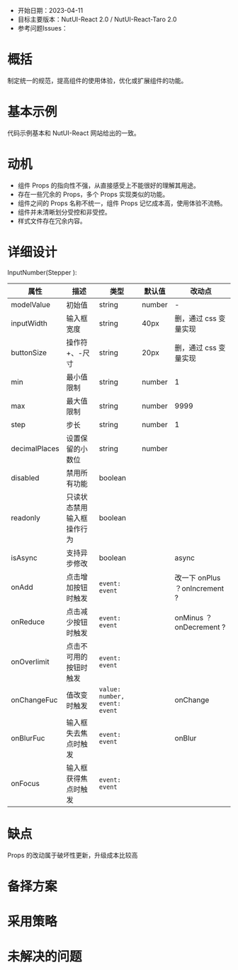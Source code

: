 - 开始日期：2023-04-11
- 目标主要版本：NutUI-React 2.0 / NutUI-React-Taro 2.0
- 参考问题Issues：

# 概括

制定统一的规范，提高组件的使用体验，优化或扩展组件的功能。


# 基本示例

代码示例基本和 NutUI-React 网站给出的一致。


# 动机

- 组件 Props 的指向性不强，从直接感受上不能很好的理解其用途。
- 存在一些冗余的 Props，多个 Props 实现类似的功能。
- 组件之间的 Props 名称不统一，组件 Props 记忆成本高，使用体验不流畅。
- 组件并未清晰划分受控和非受控。
- 样式文件存在冗余内容。


# 详细设计


InputNumber(Stepper ):

| 属性 | 描述 | 类型 | 默认值 | 改动点 |
| --- | --- | --- | --- | --- |
| modelValue | 初始值 | string | number | - | 改成 value，增加 defaultValue |
| inputWidth | 输入框宽度 | string | 40px | 删，通过 css 变量实现 |
| buttonSize | 操作符+、-尺寸 | string | 20px | 删，通过 css 变量实现 |
| min | 最小值限制 | string | number | 1 |  |
| max | 最大值限制 | string | number | 9999 |  |
| step | 步长 | string | number | 1 |  |
| decimalPlaces | 设置保留的小数位 | string | number |  | digits |
| disabled | 禁用所有功能 | boolean |  |  |
| readonly | 只读状态禁用输入框操作行为 | boolean |  |  |
| isAsync | 支持异步修改 | boolean |  | async |
| onAdd | 点击增加按钮时触发 | `event: event` |  | 改一下 onPlus ？onIncrement ? |
| onReduce | 点击减少按钮时触发 | `event: event` |  | onMinus ？onDecrement ? |
| onOverlimit | 点击不可用的按钮时触发 | `event: event` |  |  |
| onChangeFuc | 值改变时触发 | `value: number, event: event` |  | onChange |
| onBlurFuc | 输入框失去焦点时触发 | `event: event` |  | onBlur |
| onFocus | 输入框获得焦点时触发 | `event: event` |  |  |


# 缺点

Props 的改动属于破坏性更新，升级成本比较高

# 备择方案


# 采用策略


# 未解决的问题

